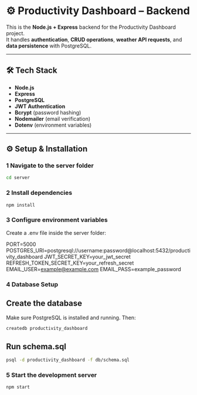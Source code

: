 # ⚙️ Productivity Dashboard – Backend

This is the **Node.js + Express** backend for the Productivity Dashboard project.  
It handles **authentication**, **CRUD operations**, **weather API requests**, and **data persistence** with PostgreSQL.

---

## 🛠 Tech Stack

- **Node.js**
- **Express**
- **PostgreSQL**
- **JWT Authentication**
- **Bcrypt** (password hashing)
- **Nodemailer** (email verification)
- **Dotenv** (environment variables)

---

## ⚙️ Setup & Installation

### 1 Navigate to the server folder

```bash
cd server
```
### 2 Install dependencies

```bash
npm install
```
### 3 Configure environment variables
Create a .env file inside the server folder:

PORT=5000
POSTGRES_URI=postgresql://username:password@localhost:5432/productivity_dashboard
JWT_SECRET_KEY=your_jwt_secret
REFRESH_TOKEN_SECRET_KEY=your_refresh_secret
EMAIL_USER=example@example.com
EMAIL_PASS=example_password

### 4 Database Setup
## Create the database
Make sure PostgreSQL is installed and running. Then:
```bash
createdb productivity_dashboard
```
## Run schema.sql
```bash
psql -d productivity_dashboard -f db/schema.sql
```

### 5 Start the development server
```bash
npm start
```

